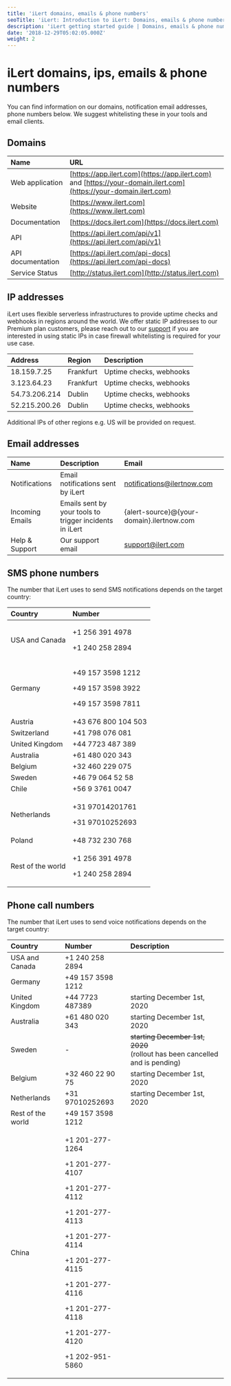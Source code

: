 ```yaml
---
title: 'iLert domains, emails & phone numbers'
seoTitle: 'iLert: Introduction to iLert: Domains, emails & phone numbers'
description: 'iLert getting started guide | Domains, emails & phone numbers'
date: '2018-12-29T05:02:05.000Z'
weight: 2
---
```


# iLert domains, ips, emails & phone numbers

You can find information on our domains, notification email addresses, phone numbers below. We suggest whitelisting these in your tools and email clients.

## Domains <a id="web-services"></a>

| Name | URL |
| :--- | :--- |
| Web application | [https://app.ilert.com](https://app.ilert.com) and [https://your-domain.ilert.com](https://your-domain.ilert.com) |
| Website | [https://www.ilert.com](https://www.ilert.com) |
| Documentation | [https://docs.ilert.com](https://docs.ilert.com) |
| API | [https://api.ilert.com/api/v1](https://api.ilert.com/api/v1) |
| API documentation | [https://api.ilert.com/api-docs](https://api.ilert.com/api-docs) |
| Service Status | [http://status.ilert.com](http://status.ilert.com) |

## IP addresses <a id="email-services"></a>

iLert uses flexible serverless infrastructures to provide uptime checks and webhooks in regions around the world. We offer static IP addresses to our Premium plan customers, please reach out to our [support](../../contact.md#support) if you are interested in using static IPs in case firewall whitelisting is required for your use case. 

| Address | Region | Description |
| :--- | :--- | :--- |
| 18.159.7.25 | Frankfurt | Uptime checks, webhooks |
| 3.123.64.23 | Frankfurt | Uptime checks, webhooks |
| 54.73.206.214 | Dublin | Uptime checks, webhooks |
| 52.215.200.26 | Dublin | Uptime checks, webhooks |

Additional IPs of other regions e.g. US will be provided on request.

## Email addresses <a id="email-services"></a>

| Name | Description | Email |
| :--- | :--- | :--- |
| Notifications | Email notifications sent by iLert | notifications@ilertnow.com |
| Incoming Emails | Emails sent by your tools to trigger incidents in iLert | {alert-source}@{your-domain}.ilertnow.com |
| Help & Support | Our support email | support@ilert.com |

## SMS phone numbers <a id="sms-alerts"></a>

The number that iLert uses to send SMS notifications depends on the target country:

<table>
  <thead>
    <tr>
      <th style="text-align:left">Country</th>
      <th style="text-align:left">Number</th>
    </tr>
  </thead>
  <tbody>
    <tr>
      <td style="text-align:left">USA and Canada</td>
      <td style="text-align:left">
        <p>+1 256 391 4978</p>
        <p>+1 240 258 2894</p>
      </td>
    </tr>
    <tr>
      <td style="text-align:left">Germany</td>
      <td style="text-align:left">
        <p>+49 157 3598 1212</p>
        <p>+49 157 3598 3922</p>
        <p>+49 157 3598 7811</p>
      </td>
    </tr>
    <tr>
      <td style="text-align:left">Austria</td>
      <td style="text-align:left">+43 676 800 104 503</td>
    </tr>
    <tr>
      <td style="text-align:left">Switzerland</td>
      <td style="text-align:left">+41 798 076 081</td>
    </tr>
    <tr>
      <td style="text-align:left">United Kingdom</td>
      <td style="text-align:left">+44 7723 487 389</td>
    </tr>
    <tr>
      <td style="text-align:left">Australia</td>
      <td style="text-align:left">+61 480 020 343</td>
    </tr>
    <tr>
      <td style="text-align:left">Belgium</td>
      <td style="text-align:left">+32 460 229 075</td>
    </tr>
    <tr>
      <td style="text-align:left">Sweden</td>
      <td style="text-align:left">+46 79 064 52 58</td>
    </tr>
    <tr>
      <td style="text-align:left">Chile</td>
      <td style="text-align:left">+56 9 3761 0047</td>
    </tr>
    <tr>
      <td style="text-align:left">Netherlands</td>
      <td style="text-align:left">
        <p>+31 97014201761</p>
        <p>+31 97010252693</p>
      </td>
    </tr>
    <tr>
      <td style="text-align:left">Poland</td>
      <td style="text-align:left">+48 732 230 768</td>
    </tr>
    <tr>
      <td style="text-align:left">Rest of the world</td>
      <td style="text-align:left">
        <p>+1 256 391 4978</p>
        <p>+1 240 258 2894</p>
      </td>
    </tr>
  </tbody>
</table>

## Phone call numbers <a id="voice-alerts"></a>

The number that iLert uses to send voice notifications depends on the target country:



<table>
  <thead>
    <tr>
      <th style="text-align:left">Country</th>
      <th style="text-align:left">Number</th>
      <th style="text-align:left">Description</th>
    </tr>
  </thead>
  <tbody>
    <tr>
      <td style="text-align:left">USA and Canada</td>
      <td style="text-align:left">+1 240 258 2894</td>
      <td style="text-align:left"></td>
    </tr>
    <tr>
      <td style="text-align:left">Germany</td>
      <td style="text-align:left">+49 157 3598 1212</td>
      <td style="text-align:left"></td>
    </tr>
    <tr>
      <td style="text-align:left">United Kingdom</td>
      <td style="text-align:left">+44 7723 487389</td>
      <td style="text-align:left">starting December 1st, 2020</td>
    </tr>
    <tr>
      <td style="text-align:left">Australia</td>
      <td style="text-align:left">+61 480 020 343</td>
      <td style="text-align:left">starting December 1st, 2020</td>
    </tr>
    <tr>
      <td style="text-align:left">Sweden</td>
      <td style="text-align:left">-</td>
      <td style="text-align:left"><del>starting December 1st, 2020 </del>
        <br />(rollout has been cancelled and is pending)</td>
    </tr>
    <tr>
      <td style="text-align:left">Belgium</td>
      <td style="text-align:left">+32 460 22 90 75</td>
      <td style="text-align:left">starting December 1st, 2020</td>
    </tr>
    <tr>
      <td style="text-align:left">Netherlands</td>
      <td style="text-align:left">+31 97010252693</td>
      <td style="text-align:left">starting December 1st, 2020</td>
    </tr>
    <tr>
      <td style="text-align:left">Rest of the world</td>
      <td style="text-align:left">+49 157 3598 1212</td>
      <td style="text-align:left"></td>
    </tr>
    <tr>
      <td style="text-align:left">China</td>
      <td style="text-align:left">
        <p>+1 201-277-1264</p>
        <p>+1 201-277-4107</p>
        <p>+1 201-277-4112</p>
        <p>+1 201-277-4113</p>
        <p>+1 201-277-4114</p>
        <p>+1 201-277-4115</p>
        <p>+1 201-277-4116</p>
        <p>+1 201-277-4118</p>
        <p>+1 201-277-4120</p>
        <p>+1 202-951-5860</p>
      </td>
      <td style="text-align:left"></td>
    </tr>
  </tbody>
</table>

